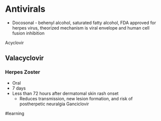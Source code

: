 # Antivirals
* Docosonal - behenyl alcohol, saturated fatty alcohol, FDA approved for herpes virus, theorized mechanism is viral envelope and human cell fusion inhibition

Acyclovir

## Valacyclovir
### Herpes Zoster
* Oral
* 7 days
* Less than 72 hours after dermatomal skin rash onset
	* Reduces transmission, new lesion formation, and risk of postherpetic neuralgia
Ganciclovir

#learning